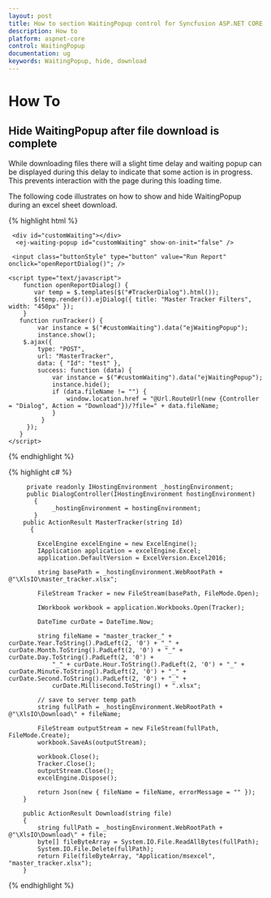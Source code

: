```yaml
---
layout: post
title: How to section WaitingPopup control for Syncfusion ASP.NET CORE
description: How to
platform: aspnet-core
control: WaitingPopup
documentation: ug
keywords: WaitingPopup, hide, download
---
```


# How To

## Hide WaitingPopup after file download is complete

While downloading files there will a slight time delay and waiting popup can be displayed during this delay to indicate that some action is in progress. This prevents interaction with the page during this loading time. 

The following code illustrates on how to show and hide WaitingPopup during an excel sheet download. 

{% highlight html %}

     <div id="customWaiting"></div>
      <ej-waiting-popup id="customWaiting" show-on-init="false" />

     <input class="buttonStyle" type="button" value="Run Report" onclick="openReportDialog()"; />

    <script type="text/javascript">
        function openReportDialog() {        
           var temp = $.templates($("#TrackerDialog").html());
           $(temp.render()).ejDialog({ title: "Master Tracker Filters", width: "450px" });
        }
       function runTracker() {
            var instance = $("#customWaiting").data("ejWaitingPopup");
            instance.show();
        $.ajax({
            type: "POST",
            url: "MasterTracker",
            data: { "Id": "test" },
            success: function (data) {
                var instance = $("#customWaiting").data("ejWaitingPopup");
                instance.hide();
                if (data.fileName != "") {
                    window.location.href = "@Url.RouteUrl(new {Controller = "Dialog", Action = "Download"})/?file=" + data.fileName;
                }
             }
         });
       }
    </script>

{% endhighlight %}

{% highlight c# %}

         private readonly IHostingEnvironment _hostingEnvironment;
         public DialogController(IHostingEnvironment hostingEnvironment)
           {
                _hostingEnvironment = hostingEnvironment;
           }
        public ActionResult MasterTracker(string Id)
          {

            ExcelEngine excelEngine = new ExcelEngine();
            IApplication application = excelEngine.Excel;
            application.DefaultVersion = ExcelVersion.Excel2016;

            string basePath = _hostingEnvironment.WebRootPath + @"\XlsIO\master_tracker.xlsx";

            FileStream Tracker = new FileStream(basePath, FileMode.Open);

            IWorkbook workbook = application.Workbooks.Open(Tracker);                        

            DateTime curDate = DateTime.Now;

            string fileName = "master_tracker_" + curDate.Year.ToString().PadLeft(2, '0') + "_" + curDate.Month.ToString().PadLeft(2, '0') + "_" + curDate.Day.ToString().PadLeft(2, '0') + 
                "_" + curDate.Hour.ToString().PadLeft(2, '0') + "_" + curDate.Minute.ToString().PadLeft(2, '0') + "_" + curDate.Second.ToString().PadLeft(2, '0') + "_" + 
                curDate.Millisecond.ToString() + ".xlsx";

            // save to server temp path
            string fullPath = _hostingEnvironment.WebRootPath + @"\XlsIO\Download\" + fileName;

            FileStream outputStream = new FileStream(fullPath, FileMode.Create);
            workbook.SaveAs(outputStream);

            workbook.Close();
            Tracker.Close();
            outputStream.Close();
            excelEngine.Dispose();

            return Json(new { fileName = fileName, errorMessage = "" });            
        }

        public ActionResult Download(string file)
        {
            string fullPath = _hostingEnvironment.WebRootPath + @"\XlsIO\Download\" + file;
            byte[] fileByteArray = System.IO.File.ReadAllBytes(fullPath);
            System.IO.File.Delete(fullPath);
            return File(fileByteArray, "Application/msexcel", "master_tracker.xlsx");
        }

{% endhighlight %}